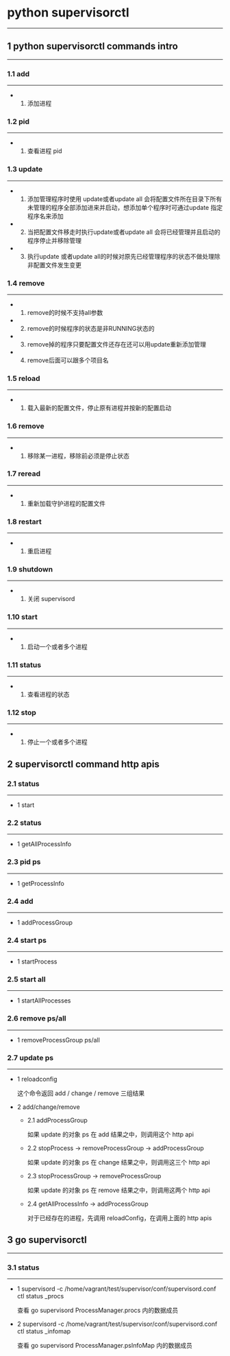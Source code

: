 # python supervisorctl
---

## 1 python supervisorctl commands intro
---

### 1.1 add
---

- 1. 添加进程


### 1.2 pid
---

- 1. 查看进程 pid

### 1.3 update
---

- 1. 添加管理程序时使用 update或者update all 会将配置文件所在目录下所有未管理的程序全部添加进来并启动，想添加单个程序时可通过update 指定程序名来添加
- 2. 当把配置文件移走时执行update或者update all 会将已经管理并且启动的程序停止并移除管理
- 3. 执行update 或者update all的时候对原先已经管理程序的状态不做处理除非配置文件发生变更

### 1.4 remove
---

- 1. remove的时候不支持all参数
- 2. remove的时候程序的状态是非RUNNING状态的
- 3. remove掉的程序只要配置文件还存在还可以用update重新添加管理
- 4. remove后面可以跟多个项目名

### 1.5 reload
---

- 1. 载入最新的配置文件，停止原有进程并按新的配置启动

### 1.6 remove
---

- 1. 移除某一进程，移除前必须是停止状态

### 1.7 reread
---

- 1. 重新加载守护进程的配置文件

### 1.8 restart
---

- 1. 重启进程

### 1.9 shutdown
---

- 1. 关闭 supervisord

### 1.10 start
---

- 1. 启动一个或者多个进程

### 1.11 status
---

- 1. 查看进程的状态

### 1.12 stop
---

- 1. 停止一个或者多个进程


## 2 supervisorctl command http apis

### 2.1 status
---

  - 1 start


### 2.2 status
---

  - 1 getAllProcessInfo

### 2.3 pid ps
---

  - 1 getProcessInfo

### 2.4 add
---

  - 1 addProcessGroup

### 2.4 start ps
---

  - 1 startProcess


### 2.5 start all
---

  - 1 startAllProcesses

### 2.6 remove ps/all
---

  - 1 removeProcessGroup ps/all


###  2.7 update ps
---

  - 1 reloadconfig

      这个命令返回 add / change / remove 三组结果

  - 2 add/change/remove

    + 2.1 addProcessGroup

      如果 update 的对象 ps 在 add 结果之中，则调用这个 http api

    + 2.2 stopProcess -> removeProcessGroup -> addProcessGroup

      如果 update 的对象 ps 在 change 结果之中，则调用这三个 http api

    + 2.3 stopProcessGroup -> removeProcessGroup

      如果 update 的对象 ps 在 remove 结果之中，则调用这两个 http api

    + 2.4 getAllProcessInfo -> addProcessGroup

      对于已经存在的进程，先调用 reloadConfig，在调用上面的 http apis

## 3 go supervisorctl
---

### 3.1 status
---

  - 1 supervisord -c /home/vagrant/test/supervisor/conf/supervisord.conf ctl status _procs

      查看 go supervisord ProcessManager.procs 内的数据成员

  - 2 supervisord -c /home/vagrant/test/supervisor/conf/supervisord.conf ctl status _infomap

      查看 go supervisord ProcessManager.psInfoMap 内的数据成员

